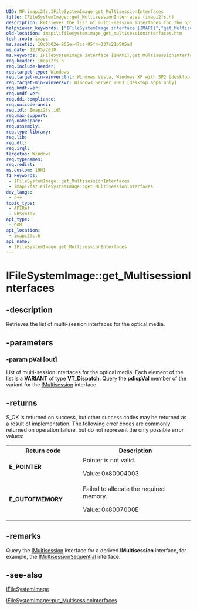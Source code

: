 ```yaml
---
UID: NF:imapi2fs.IFileSystemImage.get_MultisessionInterfaces
title: IFileSystemImage::get_MultisessionInterfaces (imapi2fs.h)
description: Retrieves the list of multi-session interfaces for the optical media.
helpviewer_keywords: ["IFileSystemImage interface [IMAPI]","get_MultisessionInterfaces method","IFileSystemImage.get_MultisessionInterfaces","IFileSystemImage::get_MultisessionInterfaces","get_MultisessionInterfaces","get_MultisessionInterfaces method [IMAPI]","get_MultisessionInterfaces method [IMAPI]","IFileSystemImage interface","imapi.ifilesystemimage_get_multisessioninterfaces","imapi2fs/IFileSystemImage::get_MultisessionInterfaces"]
old-location: imapi\ifilesystemimage_get_multisessioninterfaces.htm
tech.root: imapi
ms.assetid: 10c0b02e-965e-47ca-95f4-237c21b505ad
ms.date: 12/05/2018
ms.keywords: IFileSystemImage interface [IMAPI],get_MultisessionInterfaces method, IFileSystemImage.get_MultisessionInterfaces, IFileSystemImage::get_MultisessionInterfaces, get_MultisessionInterfaces, get_MultisessionInterfaces method [IMAPI], get_MultisessionInterfaces method [IMAPI],IFileSystemImage interface, imapi.ifilesystemimage_get_multisessioninterfaces, imapi2fs/IFileSystemImage::get_MultisessionInterfaces
req.header: imapi2fs.h
req.include-header: 
req.target-type: Windows
req.target-min-winverclnt: Windows Vista, Windows XP with SP2 [desktop apps only]
req.target-min-winversvr: Windows Server 2003 [desktop apps only]
req.kmdf-ver: 
req.umdf-ver: 
req.ddi-compliance: 
req.unicode-ansi: 
req.idl: Imapi2fs.idl
req.max-support: 
req.namespace: 
req.assembly: 
req.type-library: 
req.lib: 
req.dll: 
req.irql: 
targetos: Windows
req.typenames: 
req.redist: 
ms.custom: 19H1
f1_keywords:
 - IFileSystemImage::get_MultisessionInterfaces
 - imapi2fs/IFileSystemImage::get_MultisessionInterfaces
dev_langs:
 - c++
topic_type:
 - APIRef
 - kbSyntax
api_type:
 - COM
api_location:
 - imapi2fs.h
api_name:
 - IFileSystemImage.get_MultisessionInterfaces
---
```


# IFileSystemImage::get_MultisessionInterfaces


## -description

Retrieves the list of multi-session interfaces for the optical media.

## -parameters

### -param pVal [out]

List of multi-session interfaces for the optical media. Each element of the list is a <b>VARIANT</b> of type <b>VT_Dispatch</b>. Query the <b>pdispVal</b> member of the variant for the <a href="https://docs.microsoft.com/windows/desktop/api/imapi2/nn-imapi2-imultisession">IMultisession</a> interface.

## -returns

S_OK is returned on success, but other success codes may be returned as a result of implementation. The following error codes are commonly returned on operation failure, but do not represent the only possible error values:

<table>
<tr>
<th>Return code</th>
<th>Description</th>
</tr>
<tr>
<td width="40%">
<dl>
<dt><b>E_POINTER</b></dt>
</dl>
</td>
<td width="60%">
Pointer is not valid.

Value: 0x80004003

</td>
</tr>
<tr>
<td width="40%">
<dl>
<dt><b>E_OUTOFMEMORY</b></dt>
</dl>
</td>
<td width="60%">
Failed to allocate the required memory.

Value: 0x8007000E

</td>
</tr>
</table>

## -remarks

Query the <a href="https://docs.microsoft.com/windows/desktop/api/imapi2/nn-imapi2-imultisession">IMultisession</a> interface for a derived <b>IMultisession</b> interface, for example, the <a href="https://docs.microsoft.com/windows/desktop/api/imapi2/nn-imapi2-imultisessionsequential">IMultisessionSequential</a> interface.

## -see-also

<a href="https://docs.microsoft.com/windows/desktop/api/imapi2fs/nn-imapi2fs-ifilesystemimage">IFileSystemImage</a>



<a href="https://docs.microsoft.com/windows/desktop/api/imapi2fs/nf-imapi2fs-ifilesystemimage-put_multisessioninterfaces">IFileSystemImage::put_MultisessionInterfaces</a>

